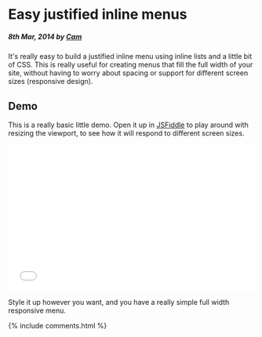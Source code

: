 # Easy justified inline menus

##### 8th Mar, 2014 by [Cam][1]

It's really easy to build a justified inline menu using inline lists and a little bit of CSS. This is really useful for creating menus that fill the full width of your site, without having to worry about spacing or support for different screen sizes (responsive design).

## Demo

This is a really basic little demo. Open it up in [JSFiddle][2] to play around with resizing the viewport, to see how it will respond to different screen sizes.

<iframe width="100%" height="300" src="//jsfiddle.net/cam/g9h5R/embedded/css,result/" allowfullscreen="allowfullscreen" allowpaymentrequest frameborder="0"></iframe>

Style it up however you want, and you have a really simple full width responsive menu.

[1]: https://plus.google.com/+CamGould?rel=author
[2]: http://jsfiddle.net/cam/g9h5R/?utm_source=website&utm_medium=embed&utm_campaign=g9h5R

{% include comments.html %}
